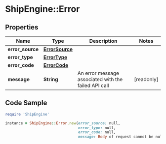 # ShipEngine::Error

## Properties

Name | Type | Description | Notes
------------ | ------------- | ------------- | -------------
**error_source** | [**ErrorSource**](ErrorSource.md) |  | 
**error_type** | [**ErrorType**](ErrorType.md) |  | 
**error_code** | [**ErrorCode**](ErrorCode.md) |  | 
**message** | **String** | An error message associated with the failed API call | [readonly] 

## Code Sample

```ruby
require 'ShipEngine'

instance = ShipEngine::Error.new(error_source: null,
                                 error_type: null,
                                 error_code: null,
                                 message: Body of request cannot be null.)
```



